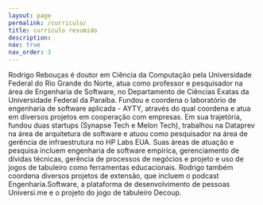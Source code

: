 ```yaml
---
layout: page
permalink: /curriculo/
title: currículo resumido
description: 
nav: true
nav_order: 3
---
```


Rodrigo Rebouças é doutor em Ciência da Computação pela Universidade Federal do Rio Grande do Norte, atua como professor e pesquisador na área de Engenharia de Software, no Departamento de Ciências Exatas da Universidade Federal da Paraíba. Fundou e coordena o laboratório de engenharia de software aplicada - AYTY, através do qual coordena e atua em diversos projetos em cooperação com empresas. Em sua trajetória, fundou duas startups (Synapse Tech e Melon Tech), trabalhou na Dataprev na área de arquitetura de software e atuou como pesquisador na área de gerência de infraestrutura no HP Labs EUA. Suas áreas de atuação e pesquisa incluem engenharia de software empírica, gerenciamento de dívidas técnicas, gerência de processos de negócios e projeto e uso de jogos de tabuleiro como ferramentas educacionais. Rodrigo também coordena diversos projetos de extensão, que incluem o podcast Engenharia.Software, a plataforma de desenvolvimento de pessoas Universi.me e o projeto do jogo de tabuleiro Decoup.
